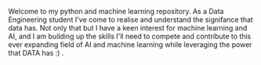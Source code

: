 Welcome to my python and machine learning repository. As a Data Engineering student I've come to realise and understand the signifance that data has.
Not only that but I have a keen interest for machine learning and AI, and I am building up the skills I'll need to compete and contribute to this ever 
expanding field of AI and machine learning while leveraging the power that DATA has :) .
